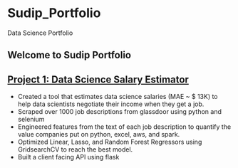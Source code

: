 # Sudip_Portfolio
Data Science Portfolio

## Welcome to Sudip Portfolio
## [Project 1: Data Science Salary Estimator](https://github.com/pandeysudip/ds_salary_proj)
* Created a tool that estimates data science salaries (MAE ~ $ 13K) to help data scientists negotiate their income when they get a job.
* Scraped over 1000 job descriptions from glassdoor using python and selenium
* Engineered features from the text of each job description to quantify the value companies put on python, excel, aws, and spark.
* Optimized Linear, Lasso, and Random Forest Regressors using GridsearchCV to reach the best model.
* Built a client facing API using flask

